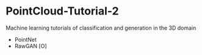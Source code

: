 # PointCloud-Tutorial-2
Machine learning tutorials of classification and generation in the 3D domain

- PointNet
- RawGAN [O]
